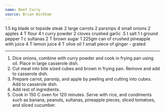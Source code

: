 ```yaml
---
name: Beef Curry
source: Brian Wickham
---
```


1.5 kg blade or topside steak
2 large carrots
2 parsnips
4 small onions
2 apples
4 T flour
4 t curry powder
2 cloves crushed garlic
.5 t salt
1 t ground pepper
1 c sultanas
2 T brown sugar
1 225gm can of crushed pineapple with juice
4 T lemon juice
4 T olive oil
1 small piece of ginger - grated

---

1.  Dice onions, combine with curry powder and cook in frying pan using oil.  Place in large casserole dish.
2.  Cut meat into bite sized cubes and brown in frying pan.  Remove and add to casserole dish.
3.  Prepare carrot, parsnip, and apple by peeling and cutting into cubes.  Add to casserole dish.
4.  Add rest of ingredients.
5.  Cook in 150 C oven for 120 minutes.
Serve with rice, and condiments such as banana, peanuts, sultanas, pineapple pieces, sliced tomatoes, and sliced cucumber.

